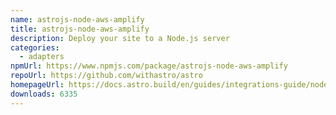```yaml
---
name: astrojs-node-aws-amplify
title: astrojs-node-aws-amplify
description: Deploy your site to a Node.js server
categories:
  - adapters
npmUrl: https://www.npmjs.com/package/astrojs-node-aws-amplify
repoUrl: https://github.com/withastro/astro
homepageUrl: https://docs.astro.build/en/guides/integrations-guide/node/
downloads: 6335
---
```

